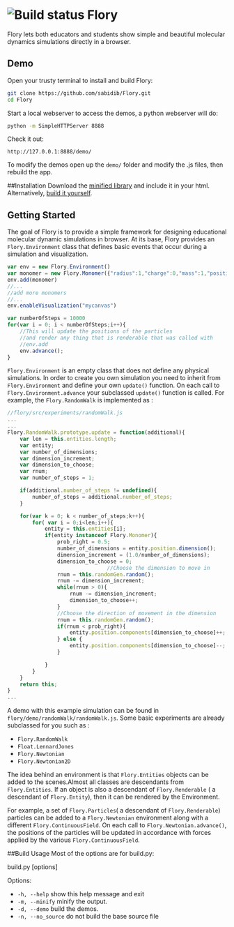 ![Build status](https://travis-ci.org/sabidib/Flory.svg)
Flory
====
Flory lets both educators and students show simple and beautiful molecular dynamics simulations directly in a browser.


Demo
------------
Open your trusty terminal to install and build Flory:
```sh
git clone https://github.com/sabidib/Flory.git
cd Flory
```
Start a local webserver to access the demos, a python webserver will do:
```sh
python -m SimpleHTTPServer 8888
```
Check it out:
```
http://127.0.0.1:8888/demo/
```
To modify the demos open up the `demo/` folder and modify the .js files, then rebuild the app.

##Installation
Download the [minified library](https://raw.githubusercontent.com/sabidib/Flory/master/build/flory.min.js) and include it in your html.
Alternatively, [build it yourself](https://github.com/sabidib/Flory/wiki/Build-Flory).

##  Getting Started
The goal of Flory is to provide a simple framework for designing educational molecular dynamic simulations in browser. At its base, Flory provides an `Flory.Environment` class that defines basic events that occur during a simulation and visualization. 

```Javascript
var env = new Flory.Environment()
var monomer = new Flory.Monomer({"radius":1,"charge":0,"mass":1,"position":[0,0,0],"name" : "atom"})
env.add(monomer)
//...
//add more monomers
//...
env.enableVisualization("mycanvas")

var numberOfSteps = 10000
for(var i = 0; i < numberOfSteps;i++){
    //This will update the positions of the particles
    //and render any thing that is renderable that was called with 
    //env.add
    env.advance();
}
```
`Flory.Environment` is an empty class that does not define any physical simulations. In order to create you own simulation you need to inherit from `Flory.Environment` and define your own `update()` function. On each call to `Flory.Environment.advance` your subclassed `update()` function is called.  For example, the `Flory.RandomWalk` is implemented as : 

``` Javascript
//flory/src/experiments/randomWalk.js
...
...
Flory.RandomWalk.prototype.update = function(additional){
	var len = this.entities.length;
	var entity;
	var number_of_dimensions;
	var dimension_increment;
	var dimension_to_choose;
	var rnum;
	var number_of_steps = 1;

	if(additional.number_of_steps != undefined){
		number_of_steps = additional.number_of_steps;
	}

	for(var k = 0; k < number_of_steps;k++){
		for( var i = 0;i<len;i++){
			entity = this.entities[i];
			if(entity instanceof Flory.Monomer){
				prob_right = 0.5;
				number_of_dimensions = entity.position.dimension();
				dimension_increment = (1.0/number_of_dimensions);
				dimension_to_choose = 0;
                                //Choose the dimension to move in
				rnum = this.randomGen.random();
				rnum -= dimension_increment;
				while(rnum > 0){
					rnum -= dimension_increment;
					dimension_to_choose++;
				}
				//Choose the direction of movement in the dimension
				rnum = this.randomGen.random();
				if(rnum < prob_right){
					entity.position.components[dimension_to_choose]++;
				} else {
					entity.position.components[dimension_to_choose]--;
				} 

			}
		}
	}
	return this;
}
...
```
A demo with this example simulation can be found in `flory/demo/randomWalk/randomWalk.js`. Some basic experiments are already subclassed for you such as : 

* `Flory.RandomWalk`
* `Float.LennardJones`
* `Flory.Newtonian`
* `Flory.Newtonian2D`

The idea behind an environment is that `Flory.Entities` objects can be added to the scenes.Almost all classes are descendants from `Flory.Entities`. If an object is also a descendant of `Flory.Renderable` ( a descendant of `Flory.Entity`), then it can be rendered by the Environment. 

For example, a set of `Flory.Particles`( a descendant of `Flory.Renderable`) particles can be added to a `Flory.Newtonian` environment along with a different `Flory.ContinuousField`. On each call to `Flory.Newtonian.advance()`, the positions of the particles will be updated in accordance with forces applied by the various `Flory.ContinuousField`.





##Build Usage
Most of the options are for build.py:

build.py [options]

Options:
 
 - `-h, --help`       show this help message and exit
 - `-m, --minify`     minify the output.
 - `-d, --demo`      build the demos.
 - `-n, --no_source`  do not build the base source file
